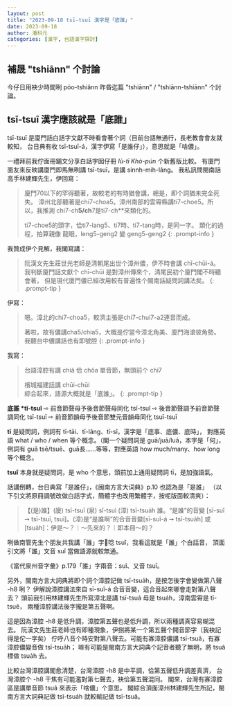 ```yaml
---
layout: post
title: "2023-09-18 tsī-tsuī 漢字是「底誰」"
date: 2023-09-18
author: 潘科元
categories: [漢字, 台語漢字探討]
---
```


## 補晟 "tshiānn" 个討論

今仔日用袂少時間咧 póo-tshiânn 昨昏迄篇 "tshiānn" / "tshiānn-tshiānn" 个討論。

## tsī-tsuī 漢字應該就是「底誰」

tsī-tsuī 是廈門話白話字文獻不時看會著个詞（目前台語無通行，長老教會會友就較知，
台日典有收 tsī-tsuī-á，漢字伊寫「是誰仔」），意思就是「啥儂」。

一禮拜前我佇面冊鋪文分享白話字囡仔冊 *Iù-tī Khò-pún* 个新舊版比較。
有廈門面友來反映講廈門即馬無咧講 tsī-tsuī，是講 sinnh-mih-lâng。
我私訊問閩南話高手林建輝先生，伊回寫：

> 廈門70以下的罕得聽著，故較老的有時猶會講，總是，即个詞猶未完全死失。
> 漳州北部聽著是chi7-choa5。漳州南部的雲霄縣講ti7-choe5。所以，我推測
> chi7-ch**5/ch**7是ti7-ch**來類化的。
>
> ti7-choe5的頭字，佮ti7-lang5、ti7時、ti7-tang時，是同一字。
> 類化的過程，拍算親像 龍眼，leng5-geng2 變 geng5-geng2
{: .prompt-info }

我贊成伊个見解，我閣寫講：

> 阮漢文先生莊世光老師是清朝尾出世个漳州儂，伊不時會講 chī-chūi-á。
我判斷廈門話文獻个 chī-chūi 是對漳州傳來个，清尾民初个廈門閣不時聽會著，
但是現代廈門儂已經改用較有普遍性个閩南話疑問詞講法矣。
{: .prompt-tip }

伊寫：

> 嗯。漳北的chi7-choa5，較濟主張是chi7-chui7-a2連音而成。
>
> 著啦，故有儂講cha5/chia5，大概是佇當今漳北角美、廈門海滄彼角勢。
> 我聽台中儂講話也有即號腔
{: .prompt-info }

我寫：

> 台語漳腔有講 chiâ 佮 chôa 單音節，無頭前个 chi7
>
> 檳城福建話講 chūi-chūi  
> 綜合起來，語源大概就是「底誰」。
{: .prompt-tip }

**底誰 \*tī-tsuî** ⇨
前音節聲母予後音節聲母同化 tsī-tsuî ⇨ 
後音節聲調予前音節聲調同化 tsī-tsuī ⇨
前音節韻母予後音節雙元音韻母同化 tsuī-tsuī

**tī** 是疑問詞，例詞有 tī-tāi、tī-lâng、tī-sî，漢字是「底事、底儂、底時」，
對應英語 what / who / when 等个概念。（閣一个疑問詞是 guā/juā/luā，本字是「何」，
例詞有 guā tsē/tsuē、guā長……等等，對應英語 how much/many、how long 等个概念。

**tsuî** 本身就是疑問詞，是 who 个意思，頭前加上通用疑問詞 tī，是加強語氣。

話講倒轉，台日典寫「是誰仔」，《闽南方言大词典》p.10 也認為是「是誰」
（以下引文將原冊調號改做白話字式，簡體字也改用繁體字，按呢版面較清爽）：

> 【(是)誰】(廈) tsī-tsuī (泉) sǐ-tsuì (漳) tsī-tsua̍h 誰。“是誰”的音變
[sī-suî ➞ tsī-tsuī, tsuī]。(漳)是“是誰啊”的合音音變[sī-suî-á ➞ tsī-tsua̍h]
或[tsua̍h]：伊是～？｜～先來的？｜即本冊～的？

咧做南管先生个朋友共我講「誰」字𪜶唸 tsuî，我看這就是「誰」个白話音，
頂面引文將「誰」文音 suî 當做語源就較無通。

《當代泉州音字彙》p.179「誰」字兩音：suî、又音 tsuī。

另外，閩南方言大詞典將即个詞个漳腔記做 tsī-tsua̍h，是按怎後字會變做第八聲 -h8 咧？
伊解說漳腔講法來自 sī-suî-á 合音音變，這合音起來哪會走對第八聲去？
頭前我引用林建輝先生所寫漳北是講 tsī-tsuâ 毋是 tsua̍h，漳南雲霄是 tī-tsuê，
兩種漳腔講法後字攏是第五聲啊。

這是因為漳腔 -h8 是低升調，漳腔第五聲也是低升調，所以兩種調真容易糊混去。
阮漢文先生莊老師也有即種現象，伊捌將某一个第五聲个開音節字（我袂記得是佗一字矣）
佇呼八音个時安對第八聲去。可能有寡漳腔儂講 tsī-tsuâ，有寡漳腔儂變音做 tsī-tsua̍h；
嘛有可能是閩南方言大詞典个記音者聽了無明，將 tsuâ 標做 tsua̍h 去。

比較台灣漳腔講閣愈清楚，台灣漳腔 -h8 是中平調，佮第五聲低升調差真濟，
台灣漳腔个 -h8 干焦有可能濫對第七聲去，袂佮第五聲混同。
閣來，台灣有寡漳腔區是講單音節 tsuâ 來表示「啥儂」个意思。
閣綜合頂面漳州林建輝先生所記，閩南方言大詞典記做 tsī-tsua̍h 就較輸記做 tsī-tsuâ。
